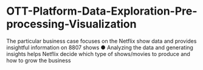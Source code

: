 # OTT-Platform-Data-Exploration-Pre-processing-Visualization
The particular business case focuses on the Netflix show data and provides insightful information on 8807 shows ● Analyzing the data and generating insights helps Netflix decide which type of shows/movies to produce and how to grow the business
